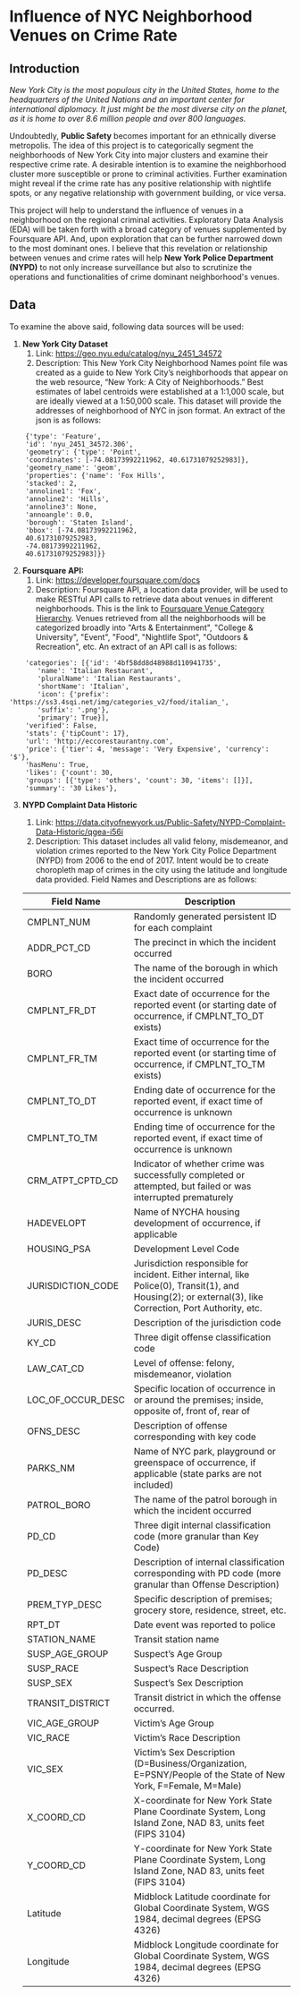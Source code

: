 # Influence of NYC Neighborhood Venues on Crime Rate


## Introduction

*New York City is the most populous city in the United States, home to the
headquarters of the United Nations and an important center for international
diplomacy. It just might be the most diverse city on the planet, as it is home
to over 8.6 million people and over 800 languages.*

Undoubtedly, **Public Safety** becomes important for an ethnically diverse
metropolis. The idea of this project is to categorically segment the
neighborhoods of New York City into major clusters and examine their respective
crime rate. A desirable intention is to examine the neighborhood cluster more
susceptible or prone to criminal activities. Further examination might reveal if
the crime rate has any positive relationship with nightlife spots, or any
negative relationship with government building, or vice versa.

This project will help to understand the influence of venues in a neighborhood
on the regional criminal activities. Exploratory Data Analysis (EDA) will be
taken forth with a broad category of venues supplemented by Foursquare API. And,
upon exploration that can be further narrowed down to the most dominant ones. I
believe that this revelation or relationship between venues and crime rates will
help **New York Police Department (NYPD)** to not only increase surveillance but
also to scrutinize the operations and functionalities of crime dominant neighborhood's
venues.


## Data

To examine the above said, following data sources will be used:

1.  **New York City Dataset**
    1.  Link: <https://geo.nyu.edu/catalog/nyu_2451_34572>
    2.  Description: This New York City Neighborhood Names point file was created as a guide to New York City’s neighborhoods that appear on the web resource, “New York: A City of Neighborhoods.” Best estimates of label centroids were established at a 1:1,000 scale, but are ideally viewed at a 1:50,000 scale. This dataset will provide the addresses of neighborhood of NYC in json format. An extract of the json is as follows:
```
	{'type': 'Feature',
	'id': 'nyu_2451_34572.306',
	'geometry': {'type': 'Point',
	'coordinates': [-74.08173992211962, 40.61731079252983]},
	'geometry_name': 'geom',
	'properties': {'name': 'Fox Hills',
	'stacked': 2,
	'annoline1': 'Fox',
	'annoline2': 'Hills',
	'annoline3': None,
	'annoangle': 0.0,
	'borough': 'Staten Island',
	'bbox': [-74.08173992211962,
	40.61731079252983,
	-74.08173992211962,
	40.61731079252983]}}
```

2.  **Foursquare API:**
    1.  Link: <https://developer.foursquare.com/docs>
    2.  Description: Foursquare API, a location data provider, will be used to make RESTful API calls to retrieve data about venues in different neighborhoods. This is the link to [Foursquare Venue Category Hierarchy](https://developer.foursquare.com/docs/resources/categories). Venues retrieved from all the neighborhoods will be categorized broadly into "Arts & Entertainment", "College & University", "Event", "Food", "Nightlife Spot", "Outdoors & Recreation", etc. An extract of an API call is as follows:
```
	'categories': [{'id': '4bf58dd8d48988d110941735',
	   'name': 'Italian Restaurant',
	   'pluralName': 'Italian Restaurants',
	   'shortName': 'Italian',
	   'icon': {'prefix': 'https://ss3.4sqi.net/img/categories_v2/food/italian_',
	   'suffix': '.png'},
	   'primary': True}],
	'verified': False,
	'stats': {'tipCount': 17},
	'url': 'http://eccorestaurantny.com',
	'price': {'tier': 4, 'message': 'Very Expensive', 'currency': '$'},
	'hasMenu': True,
	'likes': {'count': 30,
	'groups': [{'type': 'others', 'count': 30, 'items': []}],
	'summary': '30 Likes'},
```


3.  **NYPD Complaint Data Historic**
    1.  Link: <https://data.cityofnewyork.us/Public-Safety/NYPD-Complaint-Data-Historic/qgea-i56i>
    2.  Description: This dataset includes all valid felony, misdemeanor, and violation crimes reported to the New York City Police Department (NYPD) from 2006 to the end of 2017. Intent would be to create choropleth map of crimes in the city using the latitude and longitude data provided. Field Names and Descriptions are as follows:

	| **Field Name**    | **Description**                                                                                                                                           |
	|-------------------|-----------------------------------------------------------------------------------------------------------------------------------------------------------|
	| CMPLNT_NUM        | Randomly generated persistent ID for each complaint                                                                                                       |
	| ADDR_PCT_CD       | The precinct in which the incident occurred                                                                                                               |
	| BORO              | The name of the borough in which the incident occurred                                                                                                    |
	| CMPLNT_FR_DT      | Exact date of occurrence for the reported event (or starting date of occurrence, if CMPLNT_TO_DT exists)                                                  |
	| CMPLNT_FR_TM      | Exact time of occurrence for the reported event (or starting time of occurrence, if CMPLNT_TO_TM exists)                                                  |
	| CMPLNT_TO_DT      | Ending date of occurrence for the reported event, if exact time of occurrence is unknown                                                                  |
	| CMPLNT_TO_TM      | Ending time of occurrence for the reported event, if exact time of occurrence is unknown                                                                  |
	| CRM_ATPT_CPTD_CD  | Indicator of whether crime was successfully completed or attempted, but failed or was interrupted prematurely                                             |
	| HADEVELOPT        | Name of NYCHA housing development of occurrence, if applicable                                                                                            |
	| HOUSING_PSA       | Development Level Code                                                                                                                                    |
	| JURISDICTION_CODE | Jurisdiction responsible for incident. Either internal, like Police(0), Transit(1), and Housing(2); or external(3), like Correction, Port Authority, etc. |
	| JURIS_DESC        | Description of the jurisdiction code                                                                                                                      |
	| KY_CD             | Three digit offense classification code                                                                                                                   |
	| LAW_CAT_CD        | Level of offense: felony, misdemeanor, violation                                                                                                          |
	| LOC_OF_OCCUR_DESC | Specific location of occurrence in or around the premises; inside, opposite of, front of, rear of                                                         |
	| OFNS_DESC         | Description of offense corresponding with key code                                                                                                        |
	| PARKS_NM          | Name of NYC park, playground or greenspace of occurrence, if applicable (state parks are not included)                                                    |
	| PATROL_BORO       | The name of the patrol borough in which the incident occurred                                                                                             |
	| PD_CD             | Three digit internal classification code (more granular than Key Code)                                                                                    |
	| PD_DESC           | Description of internal classification corresponding with PD code (more granular than Offense Description)                                                |
	| PREM_TYP_DESC     | Specific description of premises; grocery store, residence, street, etc.                                                                                  |
	| RPT_DT            | Date event was reported to police                                                                                                                         |
	| STATION_NAME      | Transit station name                                                                                                                                      |
	| SUSP_AGE_GROUP    | Suspect’s Age Group                                                                                                                                       |
	| SUSP_RACE         | Suspect’s Race Description                                                                                                                                |
	| SUSP_SEX          | Suspect’s Sex Description                                                                                                                                 |
	| TRANSIT_DISTRICT  | Transit district in which the offense occurred.                                                                                                           |
	| VIC_AGE_GROUP     | Victim’s Age Group                                                                                                                                        |
	| VIC_RACE          | Victim’s Race Description                                                                                                                                 |
	| VIC_SEX           | Victim’s Sex Description (D=Business/Organization, E=PSNY/People of the State of New York, F=Female, M=Male)                                              |
	| X_COORD_CD        | X-coordinate for New York State Plane Coordinate System, Long Island Zone, NAD 83, units feet (FIPS 3104)                                                 |
	| Y_COORD_CD        | Y-coordinate for New York State Plane Coordinate System, Long Island Zone, NAD 83, units feet (FIPS 3104)                                                 |
	| Latitude          | Midblock Latitude coordinate for Global Coordinate System, WGS 1984, decimal degrees (EPSG 4326)                                                          |
	| Longitude         | Midblock Longitude coordinate for Global Coordinate System, WGS 1984, decimal degrees (EPSG 4326)                                                         |